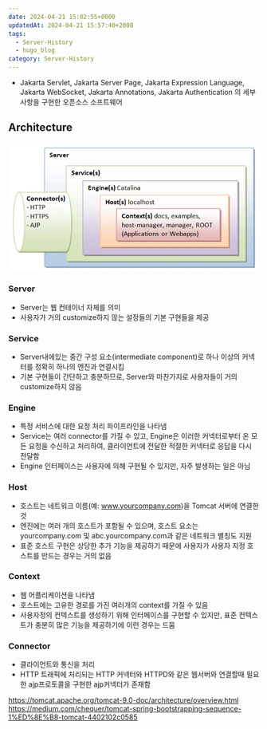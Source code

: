 ```yaml
---
date: 2024-04-21 15:02:55+0000
updatedAt: 2024-04-21 15:57:40+2000
tags:
  - Server-History
  - hugo_blog
category: Server-History
---
```

- Jakarta Servlet, Jakarta Server Page, Jakarta Expression Language, Jakarta WebSocket, Jakarta Annotations, Jakarta Authentication 의 세부사항을 구현한 오픈소스 소프트웨어

## Architecture

![center](real-resource-image/Pasted%20image%2020231125230312.png)

### Server
- Server는 웹 컨테이너 자체를 의미
- 사용자가 거의 customize하지 않는 설정들의 기본 구현들을 제공

### Service
- Server내에있는 중간 구성 요소(intermediate component)로 하나 이상의 커넥터를 정확히 하나의 엔진과 연결시킴
- 기본 구현들이 간단하고 충분하므로, Server와 마찬가지로 사용자들이 거의 customize하지 않음

### Engine
- 특정 서비스에 대한 요청 처리 파이프라인을 나타냄
- Service는 여러 connector를 가질 수 있고, Engine은 이러한 커넥터로부터 온 모든 요청을 수신하고 처리하여, 클라이언트에 전달한 적절한 커넥터로 응답을 다시 전달함
- Engine 인터페이스는 사용자에 의해 구현될 수 있지만, 자주 발생하는 일은 아님

### Host
- 호스트는 네트워크 이름(예: www.yourcompany.com)을 Tomcat 서버에 연결한 것
- 엔진에는 여러 개의 호스트가 포함될 수 있으며, 호스트 요소는 yourcompany.com 및 abc.yourcompany.com과 같은 네트워크 별칭도 지원
- 표준 호스트 구현은 상당한 추가 기능을 제공하기 때문에 사용자가 사용자 지정 호스트를 만드는 경우는 거의 없음

### Context
- 웹 어플리케이션을 나타냄
- 호스트에는 고유한 경로를 가진 여러개의 context를 가질 수 있음
- 사용자정의 컨텍스트를 생성하기 위해 인터페이스를 구현할 수 있지만, 표준 컨텍스트가 충분히 많은 기능을 제공하기에 이런 경우는 드뭄

### Connector
- 클라이언트와 통신을 처리
- HTTP 트래픽에 처리되는 HTTP 커넥터와 HTTPD와 같은 웹서버와 연결할때 필요한 ajp프로토콜을 구현한 ajp커넥터가 존재함


https://tomcat.apache.org/tomcat-9.0-doc/architecture/overview.html
https://medium.com/chequer/tomcat-spring-bootstrapping-sequence-1%ED%8E%B8-tomcat-4402102c0585